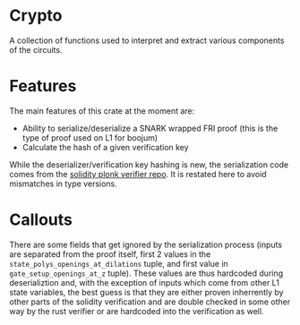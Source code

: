 # Crypto

A collection of functions used to interpret and extract various components of the circuits. 

# Features
The main features of this crate at the moment are:
- Ability to serialize/deserialize a SNARK wrapped FRI proof (this is the type of proof used on L1 for boojum)
- Calculate the hash of a given verification key

While the deserializer/verification key hashing is new, the serialization code comes from the [solidity plonk verifier repo](https://github.com/matter-labs/solidity_plonk_verifier/blob/82f96b7156551087f1c9bfe4f0ea68845b6debfc/codegen/src/lib.rs#L81). It is restated here to avoid mismatches in type versions.

# Callouts
There are some fields that get ignored by the serialization process (inputs are separated from the proof itself, first 2 values in the `state_polys_openings_at_dilations` tuple, and first value in `gate_setup_openings_at_z` tuple). These values are thus hardcoded during deserializtion and, with the exception of inputs which come from other L1 state variables, the best guess is that they are either proven inherrently by other parts of the solidity verification and are double checked in some other way by the rust verifier or are hardcoded into the verification as well.
